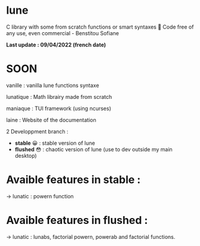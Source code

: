 # lune
C library with some from scratch functions or smart syntaxes 🧠
Code free of any use, even commercial - Benstitou Sofiane

**Last update : 09/04/2022 (french date)**

# SOON
vanille : vanilla lune functions syntaxe 

lunatique : Math librairy made from scratch 

maniaque : TUI framework (using ncurses)

laine : Website of the documentation

2 Developpment branch :
- **stable** 😀 : stable version of lune
- **flushed** 😳 : chaotic version of lune (use to dev outside my main desktop)



# Avaible features in stable :
-> lunatic : powern function

# Avaible features in flushed :
-> lunatic : lunabs, factorial powern, powerab and factorial functions.
